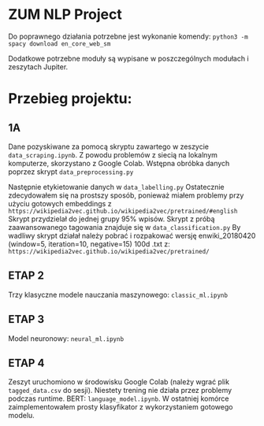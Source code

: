 # ZUM NLP Project

Do poprawnego działania potrzebne jest wykonanie komendy:
`python3 -m spacy download en_core_web_sm` 

Dodatkowe potrzebne moduły są wypisane w poszczególnych modułach i zeszytach Jupiter.

# Przebieg projektu:

## **1A**

Dane pozyskiwane za pomocą skryptu zawartego w zeszycie `data_scraping.ipynb`.
Z powodu problemów z siecią na lokalnym komputerze, skorzystano z Google Colab.
Wstępna obróbka danych poprzez skrypt `data_preprocessing.py`

Następnie etykietowanie danych w `data_labelling.py`
Ostatecznie zdecydowałem się na prostszy sposób, ponieważ miałem problemy
przy użyciu gotowych embeddings z `https://wikipedia2vec.github.io/wikipedia2vec/pretrained/#english`
Skrypt przydzielał do jednej grupy 95% wpisów. Skrypt z próbą zaawansowanego tagowania znajduje się w `data_classification.py`
By wadliwy skrypt działał  należy pobrać i rozpakować wersję 
enwiki_20180420 (window=5, iteration=10, negative=15) 100d .txt z:
`https://wikipedia2vec.github.io/wikipedia2vec/pretrained/`

## ETAP 2

Trzy klasyczne modele nauczania maszynowego: `classic_ml.ipynb`

## ETAP 3

Model neuronowy: `neural_ml.ipynb`

## ETAP 4
Zeszyt uruchomiono w środowisku Google Colab (należy wgrać plik `tagged_data.csv`
do sesji). Niestety trening nie działa przez problemy podczas runtime.
BERT: `language_model.ipynb`.
W ostatniej komórce zaimplementowałem prosty klasyfikator z wykorzystaniem gotowego modelu.
